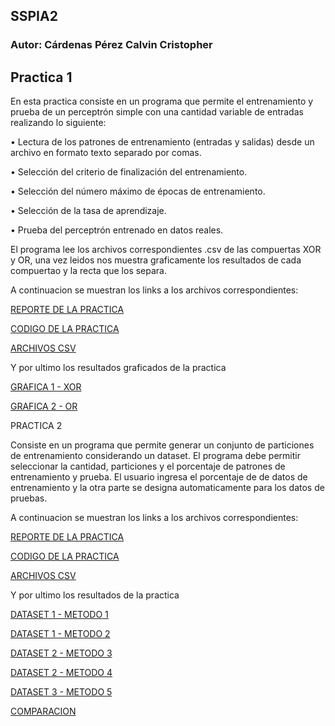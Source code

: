 ## SSPIA2
### Autor: Cárdenas Pérez Calvin Cristopher

## Practica 1
En esta practica consiste en un programa que permite el entrenamiento y prueba de un perceptrón simple con una cantidad variable de entradas realizando lo siguiente:

• Lectura de los patrones de entrenamiento (entradas y salidas) desde un archivo en formato
texto separado por comas.

• Selección del criterio de finalización del entrenamiento.

• Selección del número máximo de épocas de entrenamiento.

• Selección de la tasa de aprendizaje.

• Prueba del perceptrón entrenado en datos reales.

El programa lee los archivos correspondientes .csv de las compuertas XOR y OR, una vez leidos nos muestra graficamente los resultados de cada compuertao y la recta que los separa.

A continuacion se muestran los links a los archivos correspondientes:

[REPORTE DE LA PRACTICA](https://github.com/KelvinD10S/SSPIA2/blob/master/ReportedePerceptronSimple.pdf#hash)

[CODIGO DE LA PRACTICA](https://github.com/KelvinD10S/SSPIA2/blob/master/PracticeNo1.py#hash)

[ARCHIVOS CSV](https://github.com/KelvinD10S/SSPIA2/blob/master/ArchivosCSV#hash)

Y por ultimo los resultados graficados de la practica

[GRAFICA 1 - XOR](https://github.com/KelvinD10S/SSPIA2/blob/37f2bcefc06bd8abd168384ebe1da1eebe93e31f/Resultados/XOR.png)

[GRAFICA 2 - OR](https://github.com/KelvinD10S/SSPIA2/blob/37f2bcefc06bd8abd168384ebe1da1eebe93e31f/Resultados/OR.png)

PRACTICA 2

Consiste en un programa que permite generar un conjunto de particiones de entrenamiento considerando un dataset. El programa debe permitir seleccionar la cantidad, particiones y el porcentaje de patrones de entrenamiento y prueba. El usuario ingresa el porcentaje de de datos de entrenamiento y la otra parte se designa automaticamente para los datos de pruebas.

A continuacion se muestran los links a los archivos correspondientes:

[REPORTE DE LA PRACTICA](https://github.com/KelvinD10S/SSPIA2/blob/master/ReportedePractica2.pdf#hash)

[CODIGO DE LA PRACTICA](https://github.com/KelvinD10S/SSPIA2/blob/master/PracticeNo2.py#hash)

[ARCHIVOS CSV](https://github.com/KelvinD10S/SSPIA2/blob/master/ArchivosCSV#hash)

Y por ultimo los resultados de la practica

[DATASET 1 - METODO 1](https://github.com/KelvinD10S/SSPIA2/blob/877528099e02195c2a4af60c52808e982ce2d141/Resultados/Practica2/Metodo1.png)

[DATASET 1 - METODO 2](https://github.com/KelvinD10S/SSPIA2/blob/877528099e02195c2a4af60c52808e982ce2d141/Resultados/Practica2/Metodo2.png)

[DATASET 2 - METODO 3](https://github.com/KelvinD10S/SSPIA2/blob/877528099e02195c2a4af60c52808e982ce2d141/Resultados/Practica2/Metodo3.png)

[DATASET 2 - METODO 4](https://github.com/KelvinD10S/SSPIA2/blob/877528099e02195c2a4af60c52808e982ce2d141/Resultados/Practica2/Metodo4.png)

[DATASET 3 - METODO 5](https://github.com/KelvinD10S/SSPIA2/blob/877528099e02195c2a4af60c52808e982ce2d141/Resultados/Practica2/Metodo5.png)

[COMPARACION](https://github.com/KelvinD10S/SSPIA2/blob/877528099e02195c2a4af60c52808e982ce2d141/Resultados/Practica2/GraficaComparacion.png)


